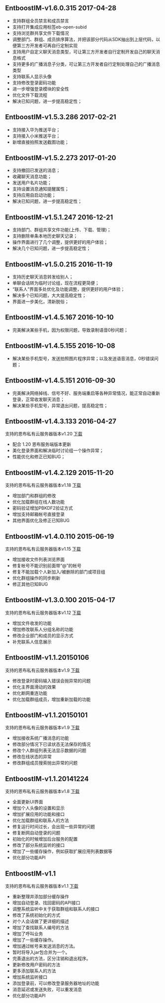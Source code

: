 ﻿EntboostIM-v1.6.0.315 2017-04-28
----------
- 支持群组全员禁言和成员禁言
- 支持打开集成应用标签eb-open-subid
- 支持浏览群共享文件下载情况
- 调整部门、群组、成员排序算法，并把该部分代码从SDK抽出到上层代码，以便第三方开发者可再自行定制实现
- 支持用户自定义聊天消息类型，可让第三方开发者自行定制开发自己的聊天消息格式
- 支持更多的广播消息子分类，可让第三方开发者自行定制处理自己的广播消息类型
- 支持联系人显示头像
- 支持修改登录密码功能
- 进一步增强登录模块的安全性
- 优化文件下载流程
- 解决已知问题，进一步提高稳定性；

EntboostIM-v1.5.3.286 2017-02-21
----------
- 支持接入华为推送平台；
- 支持接入小米推送平台；
- 新增直接拍照发送截图功能；

EntboostIM-v1.5.2.273 2017-01-20
----------
- 支持撤回已发送的消息；
- 收藏聊天消息功能；
- 发送用户名片功能；
- 支持设置消息通知提醒属性；
- 支持应用自启动功能；
- 解决已知问题，进一步提高稳定性；

EntboostIM-v1.5.1.247 2016-12-21
----------
- 支持部门、群组共享文件功能(上传、下载、管理)；
- 支持删除单条本地历史聊天记录；
- 操作界面进行了几个调整，提供更好的用户体验；
- 解决几个已知问题，进一步提高稳定性；

EntboostIM-v1.5.0.215 2016-11-19
----------
- 支持历史聊天消息转发给别人；
- 单聊会话转为临时讨论组，现在流程更简便；
- “联系人”界面多处优化及功能调整，提供更好的用户体验；
- 解决多个已知问题，大大提高稳定性；
- 界面进一步美化，清新脱俗；

EntboostIM-v1.4.5.167 2016-10-10
----------
- 完美解决某些手机，因为权限问题，导致录制语音0秒问题；

EntboostIM-v1.4.5.155 2016-10-08
----------
- 解决某些手机型号，发送拍照图片程序异常；以及发送语音消息，0秒错误问题；

EntboostIM-v1.4.5.151 2016-09-30
----------
- 完美解决网络掉线、信号不好、服务端重启等各种异常情况，能正常自动重新登录，正常收发聊天消息；
- 解决某些手机型号，异常退出问题，提高稳定性；

EntboostIM-v1.4.3.133 2016-04-27
----------
支持的恩布私有云服务器版本v1.20   [下载](http://doc.entboost.com/index.php/Downloads)
- 配合 1.20 恩布服务端版本更新
- 美化登录界面和解决临时讨论组一个操作异常；
- 性能优化和修正已知BUG；

EntboostIM-v1.4.2.129 2015-11-20
----------
支持的恩布私有云服务器版本v1.18   [下载](http://doc.entboost.com/index.php/Downloads)
- 增加部门和群组的修改
- 优化加载群组在线人数功能
- 密码验证增加PBKDF2验证方式
- 增加支持邮箱帐号直接登录
- 其他界面优化及修正已知BUG

EntboostIM-v1.4.0.110 2015-06-19
----------
支持的恩布私有云服务器版本v1.15   [下载](http://doc.entboost.com/index.php/Downloads)
- 增加接收文件列表浏览界面
- 修复帐号不能识别前面带“@”的帐号
- 修复不能加载个人新加入/被删除的部门或项目组
- 优化群组操作的同步刷新
- 修正其他已知BUG

EntboostIM-v1.3.0.100 2015-04-17
----------
支持的恩布私有云服务器版本v1.12   [下载](http://doc.entboost.com/index.php/Downloads)
- 增加文件收发的功能
- 增加修改联系人分组名称的功能
- 修改企业部门和成员的显示方式
- 补充联系人信息展示

EntboostIM-v1.1.20150106
----------
支持的恩布私有云服务器版本v1.9   [下载](http://doc.entboost.com/index.php/Downloads)
- 修改登录时密码输入错误会抛异常的问题
- 优化主界面滑动的效果
- 优化断网重连功能
- 优化加载群组成员，增加重新加载的功能

EntboostIM-v1.1.20150101
----------
支持的恩布私有云服务器版本v1.9   [下载](http://doc.entboost.com/index.php/Downloads)
- 增加接收系统广播消息的功能
- 修改部分情况下已读状态无法保存的情况
- 修改个人群组列表无法显示数据的问题
- 修改在线状态的异常
- 修改群组成员搜索抛出异常的问题

EntboostIM-v1.1.20141224
----------
支持的恩布私有云服务器版本v1.8   [下载](http://doc.entboost.com/index.php/Downloads)
- 全面更新UI界面
- 增加个人头像的设置和显示
- 增加扩展应用的功能和接口
- 优化加载群组和联系人的方法
- 修复运行时间过长，会出现一些异常的问题
- 修复断网自动登录的问题
- 初始化的时候增加后台服务的配置
- 修改了部分系统监听的接口
- 增加了一些缓存操作，例如获取扩展应用列表数据等
- 优化部分功能API

EntboostIM-v1.1
----------
支持的恩布私有云服务器版本v1.1   [下载](http://doc.entboost.com/index.php/Downloads)
- 重新整理并添加部分缓存操作
- 增加自动登录、找回密码的API接口
- 调整系统监听中关于获取群组和联系人的接口
- 修改了系统初始化的方式
- 对个人会话做了更详细的描述
- 增加了查找联系人编号的方法
- 增加了呼叫业务
- 增加了一些缓存操作。
- 增加通过帐号来发送消息的方法。
- 暂时将导入jar包合并为一个。
- 完善退出的方法，区分注销和退出程序。
- 更新修改用户密码的方法
- 更多添加联系人的方法
- 增加系统监听接口
- 添加登录前，可以修改登录服务器地址的功能
- 消息延迟或发送失败，可以重发消息
- 优化部分功能API
